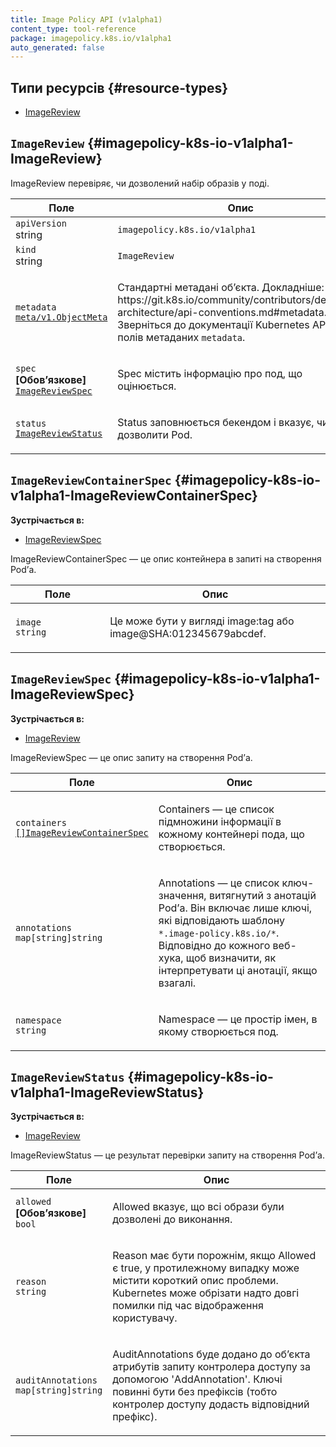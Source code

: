 ```yaml
---
title: Image Policy API (v1alpha1)
content_type: tool-reference
package: imagepolicy.k8s.io/v1alpha1
auto_generated: false
---
```


## Типи ресурсів {#resource-types}

- [ImageReview](#imagepolicy-k8s-io-v1alpha1-ImageReview)

## `ImageReview` {#imagepolicy-k8s-io-v1alpha1-ImageReview}

ImageReview перевіряє, чи дозволений набір образів у поді.

<table class="table">
    <thead><tr><th width="30%">Поле</th><th>Опис</th></tr></thead>
    <tbody>
        <tr>
            <td><code>apiVersion</code><br/>string</td>
            <td><code>imagepolicy.k8s.io/v1alpha1</code></td>
        </tr>
        <tr>
            <td><code>kind</code><br/>string</td>
            <td><code>ImageReview</code></td>
        </tr>
        <tr>
            <td><code>metadata</code><br/>
                <a href="/docs/reference/generated/kubernetes-api/v1.33/#objectmeta-v1-meta"><code>meta/v1.ObjectMeta</code></a>
            </td>
            <td><p>Стандартні метадані обʼєкта. Докладніше: https://git.k8s.io/community/contributors/devel/sig-architecture/api-conventions.md#metadata. Зверніться до документації Kubernetes API для полів метаданих <code>metadata</code>.</p></td>
        </tr>
        <tr>
            <td><code>spec</code> <b>[Обовʼязкове]</b><br/>
                <a href="#imagepolicy-k8s-io-v1alpha1-ImageReviewSpec"><code>ImageReviewSpec</code></a>
            </td>
            <td><p>Spec містить інформацію про под, що оцінюється.</p></td>
        </tr>
        <tr>
            <td><code>status</code><br/>
                <a href="#imagepolicy-k8s-io-v1alpha1-ImageReviewStatus"><code>ImageReviewStatus</code></a>
            </td>
            <td><p>Status заповнюється бекендом і вказує, чи слід дозволити Pod.</p></td>
        </tr>
    </tbody>
</table>

## `ImageReviewContainerSpec` {#imagepolicy-k8s-io-v1alpha1-ImageReviewContainerSpec}

**Зустрічається в:**

- [ImageReviewSpec](#imagepolicy-k8s-io-v1alpha1-ImageReviewSpec)

ImageReviewContainerSpec — це опис контейнера в запиті на створення Podʼа.</p>

<table class="table">
    <thead><tr><th width="30%">Поле</th><th>Опис</th></tr></thead>
    <tbody>
        <tr>
            <td><code>image</code><br/>
                <code>string</code>
            </td>
            <td><p>Це може бути у вигляді image:tag або image@SHA:012345679abcdef.</p></td>
        </tr>
    </tbody>
</table>

## `ImageReviewSpec` {#imagepolicy-k8s-io-v1alpha1-ImageReviewSpec}

**Зустрічається в:**

- [ImageReview](#imagepolicy-k8s-io-v1alpha1-ImageReview)

ImageReviewSpec — це опис запиту на створення Podʼа.</p>

<table class="table">
    <thead><tr><th width="30%">Поле</th><th>Опис</th></tr></thead>
    <tbody>
        <tr>
            <td><code>containers</code><br/>
                <a href="#imagepolicy-k8s-io-v1alpha1-ImageReviewContainerSpec"><code>[]ImageReviewContainerSpec</code></a>
            </td>
            <td><p>Containers — це список підмножини інформації в кожному контейнері пода, що створюється.</p></td>
        </tr>
        <tr>
            <td><code>annotations</code><br/>
                <code>map[string]string</code>
            </td>
            <td><p>Annotations — це список ключ-значення, витягнутий з анотацій Podʼа. Він включає лише ключі, які відповідають шаблону <code>*.image-policy.k8s.io/*</code>. Відповідно до кожного веб-хука, щоб визначити, як інтерпретувати ці анотації, якщо взагалі.</p></td>
        </tr>
        <tr>
            <td><code>namespace</code><br/>
                <code>string</code>
            </td>
            <td><p>Namespace — це простір імен, в якому створюється под.</p></td>
        </tr>
    </tbody>
</table>

## `ImageReviewStatus` {#imagepolicy-k8s-io-v1alpha1-ImageReviewStatus}

**Зустрічається в:**

- [ImageReview](#imagepolicy-k8s-io-v1alpha1-ImageReview)

ImageReviewStatus — це результат перевірки запиту на створення Podʼа.</p>

<table class="table">
    <thead><tr><th width="30%">Поле</th><th>Опис</th></tr></thead>
    <tbody>
        <tr>
            <td><code>allowed</code> <b>[Обовʼязкове]</b><br/>
                <code>bool</code>
            </td>
            <td><p>Allowed вказує, що всі образи були дозволені до виконання.</p></td>
        </tr>
        <tr>
            <td><code>reason</code><br/>
                <code>string</code>
            </td>
            <td><p>Reason має бути порожнім, якщо Allowed є true, у протилежному випадку може містити короткий опис проблеми. Kubernetes може обрізати надто довгі помилки під час відображення користувачу.</p></td>
        </tr>
        <tr>
            <td><code>auditAnnotations</code><br/>
                <code>map[string]string</code>
            </td>
            <td><p>AuditAnnotations буде додано до обʼєкта атрибутів запиту контролера доступу за допомогою 'AddAnnotation'. Ключі повинні бути без префіксів (тобто контролер доступу додасть відповідний префікс).</p></td>
        </tr>
    </tbody>
</table>
